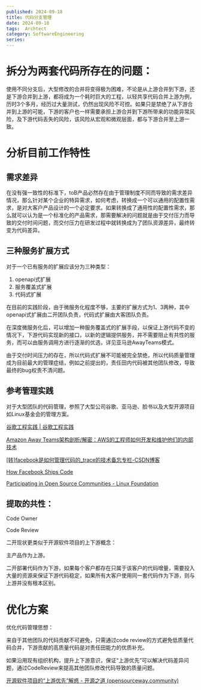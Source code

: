 ```yaml
---
published: 2024-09-18
title: 代码分支管理
date: 2024-09-18
tags:  Archtect
category: SoftwareEngineering
series:
---
```


# 拆分为两套代码所存在的问题：

使用不同分支后，大型修改的合并将变得极为困难，不论是从上游合并到下游，还是下游合并到上游，都将成为一个耗时巨大的工程，以轻共享代码合并上游为例，历时3个多月，经历过大量测试，仍然出现风险不可控。如果只是禁绝了从下游合并到上游的可能，下游的客户也一样需要承担上游合并到下游所带来的功能异常风险，及下游代码丢失的风险，该风险从宏观和微观层面，都与下游合并至上游一致。

# 分析目前工作特性

## 需求差异

在没有强一致性的标准下，toB产品必然存在由于管理制度不同而导致的需求差异情况，那么针对某个企业的特异需求，如何考虑，转换成一个可以通用的配置性需求，是对大客户产品设计的一个必定要求。如果转换成了通用性的配置性需求，那么就可以认为是一个标准化的产品需求，那需要解决的问题就是由于交付压力而导致的交付时间问题，而交付压力在研发过程中就转换成为了团队资源差异，最终转变为代码差异。

## 三种服务扩展方式

对于一个已有服务的扩展应该分为三种类型：

1. openapi式扩展
2. 服务覆盖式扩展
3. 代码式扩展

在目前的实践阶段，由于微服务化程度不够，主要的扩展方式为1、3两种，其中openapi式扩展由二开团队负责，代码式扩展由大客团队负责。

在深度微服务化后，可以增加一种服务覆盖式的扩展手段，以保证上游代码不变的情况下，下游代码实现新的接口，以新的逻辑提供服务，并不需要阻止有共性的服务，而可以由服务调用方进行逐渐的优选，详见亚马逊AwayTeams模式。

由于交付时间压力的存在，所以代码式扩展不可能被完全禁绝，所以代码质量管理成为目前最大的管理症结，例如之前提出的，责任田内代码被其他团队修改，导致最终的bug权责不清问题。

## 参考管理实践

对于大型团队的代码管理，参照了大型公司谷歌、亚马逊、脸书以及大型开源项目如Linux基金会的管理方案。

[谷歌工程实践 | 谷歌工程实践](https://jimmysong.io/eng-practices/)

[Amazon Away Teams架构剖析/解密：AWS的工程师如何开发和维护他们的内部技术](https://zhuanlan.zhihu.com/p/68819629)

[[转]facebook是如何管理代码的_trace的技术备忘专栏-CSDN博客](https://blog.csdn.net/trace332/article/details/6154133)

[How Facebook Ships Code](https://framethink.wordpress.com/2011/01/17/how-facebook-ships-code/)

[Participating in Open Source Communities - Linux Foundation](https://www.linuxfoundation.org/tools/participating-in-open-source-communities/)

## 提取的共性：

Code Owner

Code Review

二开现状更类似于开源软件项目的上下游概念：

主产品作为上游。

二开部署代码作为下游，如果每个客户都存在只属于该客户的代码增量，需要投入大量的资源来保证下游代码稳定，如果所有大客户使用同一套代码作为下游，则与上游并没有根本区别。

# 优化方案

优化代码管理思想：

来自于其他团队的代码贡献不可避免，只需通过code review的方式避免低质量代码合并，下游贡献的高质量代码是对责任田能力的优质补充。

如果沿用现有组织机构，提升上下游意识，保证“上游优先”可以解决代码差异问题，通过CodeReview来提高其他团队修改代码导致的质量问题。

[开源软件项目的“上游优先”解惑 - 开源之道 (opensourceway.community)](https://opensourceway.community/posts/opensource_culture/what_is_upstream_and_its_benefits/)